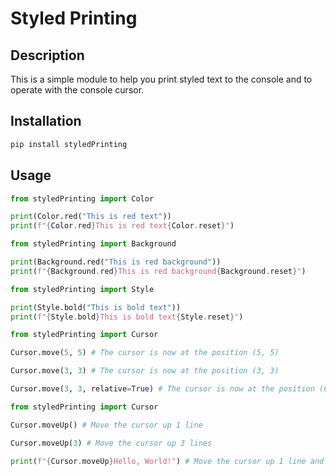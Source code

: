 # Styled Printing

## Description
This is a simple module to help you print styled text to the console and to operate with the console cursor.

## Installation
```bash
pip install styledPrinting
```

## Usage

```python
from styledPrinting import Color

print(Color.red("This is red text"))
print(f"{Color.red}This is red text{Color.reset}")
```

```python
from styledPrinting import Background

print(Background.red("This is red background"))
print(f"{Background.red}This is red background{Background.reset}")
```

```python
from styledPrinting import Style

print(Style.bold("This is bold text"))
print(f"{Style.bold}This is bold text{Style.reset}")
```

```python
from styledPrinting import Cursor

Cursor.move(5, 5) # The cursor is now at the position (5, 5)

Cursor.move(3, 3) # The cursor is now at the position (3, 3)

Cursor.move(3, 3, relative=True) # The cursor is now at the position (6, 6); Given that the previous position was (3, 3)
```

```python
from styledPrinting import Cursor

Cursor.moveUp() # Move the cursor up 1 line

Cursor.moveUp(3) # Move the cursor up 3 lines

print(f"{Cursor.moveUp}Hello, World!") # Move the cursor up 1 line and print "Hello, World!"
```